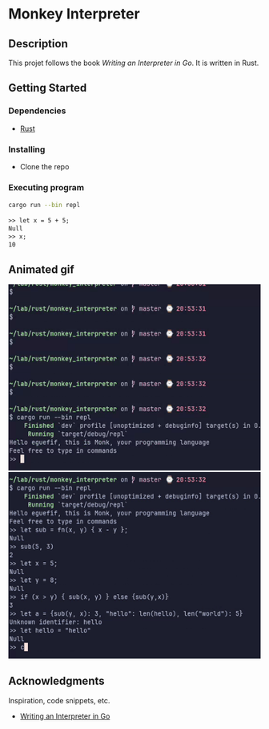 # Monkey Interpreter

## Description

This projet follows the book *Writing an Interpreter in Go*. It is written in Rust.

## Getting Started

### Dependencies

* [Rust](https://www.rust-lang.org/tools/install)

### Installing

* Clone the repo

### Executing program

```bash
cargo run --bin repl
```

```
>> let x = 5 + 5;
Null
>> x;
10
```

## Animated gif
![demo1](./demo/demo2.gif)
![demo2](./demo/demo1.gif)

## Acknowledgments

Inspiration, code snippets, etc.
* [Writing an Interpreter in Go](https://interpreterbook.com/)
